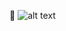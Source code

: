  👋
![alt text](https://www.codewars.com/users/rGradov/badges/large)
<!--
**vladRudenua23/vladRudenua23** is a ✨ _special_ ✨ repository because its `README.md` (this file) appears on your GitHub profile.

-->
